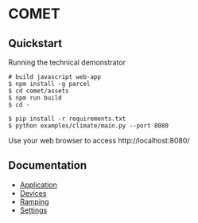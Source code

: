 # COMET

## Quickstart

Running the technical demonstrator

    # build javascript web-app
    $ npm install -g parcel
    $ cd comet/assets
    $ npm run build
    $ cd -

    $ pip install -r requirements.txt
    $ python examples/climate/main.py --port 8080

Use your web browser to access http://localhost:8080/

## Documentation

* [Application](doc/application.md)
* [Devices](doc/devices.md)
* [Ramping](doc/ramping.md)
* [Settings](doc/settings.md)
